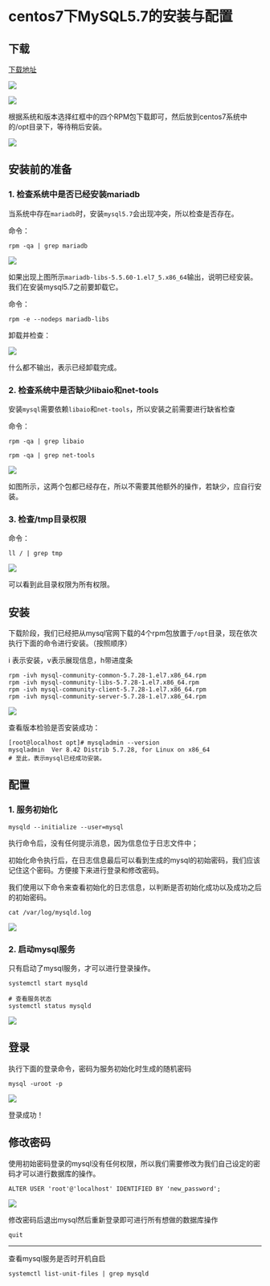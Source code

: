 # centos7下MySQL5.7的安装与配置

## 下载

[下载地址](https://dev.mysql.com/downloads/mysql/)

![](https://zsy0216.github.io/image/notes/20191210145518.png)

![](https://zsy0216.github.io///image/notes/20191210145627.png)

根据系统和版本选择红框中的四个RPM包下载即可，然后放到centos7系统中的/opt目录下，等待稍后安装。

![](https://zsy0216.github.io/image/notes/20191210152329.png)

## 安装前的准备

### 1. 检查系统中是否已经安装mariadb

当系统中存在`mariadb`时，安装`mysql5.7`会出现冲突，所以检查是否存在。

命令：

```shell
rpm -qa | grep mariadb
```

![](https://zsy0216.github.io/image/notes/20191210150638.png)

如果出现上图所示`mariadb-libs-5.5.60-1.el7_5.x86_64`输出，说明已经安装。我们在安装mysql5.7之前要卸载它。

命令：

```shell
rpm -e --nodeps mariadb-libs
```

卸载并检查：

![](https://zsy0216.github.io/image/notes/20191210150759.png)

什么都不输出，表示已经卸载完成。

### 2. 检查系统中是否缺少libaio和net-tools

安装`mysql`需要依赖`libaio`和`net-tools`，所以安装之前需要进行缺省检查

命令：

```shell
rpm -qa | grep libaio
```

```shell
rpm -qa | grep net-tools
```

![](https://zsy0216.github.io/image/notes/20191210151301.png)

如图所示，这两个包都已经存在，所以不需要其他额外的操作，若缺少，应自行安装。

### 3. 检查/tmp目录权限

命令：

```shell
ll / | grep tmp
```

![](https://zsy0216.github.io/image/notes/20191210151906.png)

可以看到此目录权限为所有权限。

## 安装

下载阶段，我们已经把从mysql官网下载的4个rpm包放置于`/opt`目录，现在依次执行下面的命令进行安装。（按照顺序）

i 表示安装，v表示展现信息，h带进度条

```shell
rpm -ivh mysql-community-common-5.7.28-1.el7.x86_64.rpm
rpm -ivh mysql-community-libs-5.7.28-1.el7.x86_64.rpm
rpm -ivh mysql-community-client-5.7.28-1.el7.x86_64.rpm
rpm -ivh mysql-community-server-5.7.28-1.el7.x86_64.rpm
```

![](https://zsy0216.github.io//image/notes/20191210152846.png)

查看版本检验是否安装成功：

```shell
[root@localhost opt]# mysqladmin --version
mysqladmin  Ver 8.42 Distrib 5.7.28, for Linux on x86_64
# 至此，表示mysql已经成功安装。
```

## 配置

### 1. 服务初始化

```shell
mysqld --initialize --user=mysql
```

执行命令后，没有任何提示消息，因为信息位于日志文件中；

初始化命令执行后，在日志信息最后可以看到生成的mysql的初始密码，我们应该记住这个密码。方便接下来进行登录和修改密码。

我们使用以下命令来查看初始化的日志信息，以判断是否初始化成功以及成功之后的初始密码。

```shell
cat /var/log/mysqld.log
```

![](https://zsy0216.github.io///image/notes/20191210153752.png)

### 2. 启动mysql服务

只有启动了mysql服务，才可以进行登录操作。

```shell
systemctl start mysqld

# 查看服务状态
systemctl status mysqld
```

![](https://zsy0216.github.io//image/notes/20191210154334.png)

## 登录

执行下面的登录命令，密码为服务初始化时生成的随机密码

```shell
mysql -uroot -p
```

![](https://zsy0216.github.io//image/notes/20191210154532.png)

登录成功！

## 修改密码

使用初始密码登录的mysql没有任何权限，所以我们需要修改为我们自己设定的密码才可以进行数据库的操作。

```shell
ALTER USER 'root'@'localhost' IDENTIFIED BY 'new_password';
```

![](https://zsy0216.github.io//image/notes/20191210154813.png)

修改密码后退出mysql然后重新登录即可进行所有想做的数据库操作

```shell
quit
```

---

查看mysql服务是否时开机自启

```shell
systemctl list-unit-files | grep mysqld
```

